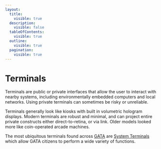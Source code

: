 ```yaml
---
layout:
  title:
    visible: true
  description:
    visible: false
  tableOfContents:
    visible: true
  outline:
    visible: true
  pagination:
    visible: true
---
```


# Terminals

Terminals are public or private interfaces that allow the user to interact with nearby systems, including environmentally embedded computers and local networks. Using private terminals can sometimes be risky or unreliable.

Terminals generally look like kiosks with built in volumetric hologram displays. Modern terminals are robust and minimal, and can project entire private constructs either direct-to-retina, or via link. Older models looked more like coin-operated arcade machines.

The most ubiquitous terminals found across [GATA](../../nations/gata/) are [System Terminals](../../nations/gata/politics/the-system.md#system-terminals) which allow GATA citizens to perform a wide variety of functions.
